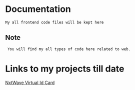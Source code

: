 # Documentation
	My all frontend code files will be kept here
	
## Note
	 You will find my all types of code here related to web.
	 
# Links to my projects till date 
[NxtWave Virtual Id Card](https://shiv-am-saxenaa.github.io/FRONT-END-WORK/NxtWave%20Id%20Card/index.html)

